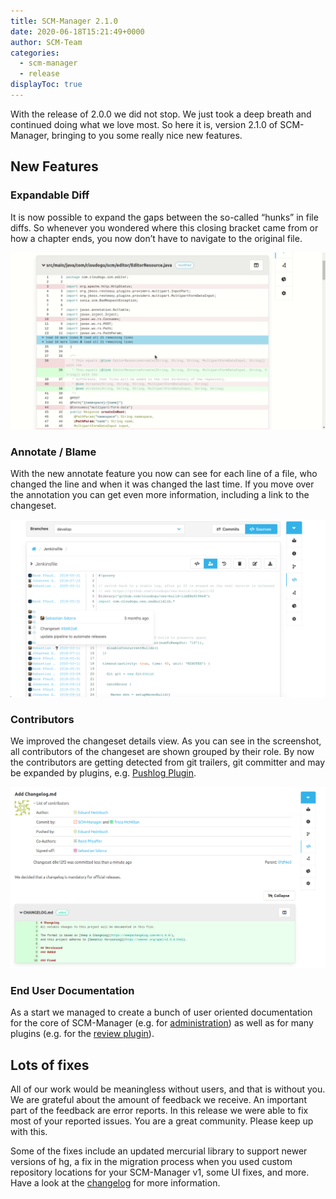 ```yaml
---
title: SCM-Manager 2.1.0
date: 2020-06-18T15:21:49+0000
author: SCM-Team
categories:
  - scm-manager
  - release
displayToc: true
---
```


With the release of 2.0.0 we did not stop. We just took a deep breath and continued doing what we love most. So here it is, version 2.1.0 of SCM-Manager, bringing to you some really nice new features.


## New Features

### Expandable Diff
It is now possible to expand the gaps between the so-called “hunks” in file diffs. So whenever you wondered where this closing bracket came from or how a chapter ends, you now don’t have to navigate to the original file.

![expandable diff](assets/expandable_diff.gif)

### Annotate / Blame

With the new annotate feature you now can see for each line of a file, who changed the line and when it was changed the last time. If you move over the annotation you can get even more information, including a link to the changeset.

![annotate view](assets/annotate.png)

### Contributors

We improved the changeset details view. As you can see in the screenshot, all contributors of the changeset are shown grouped by their role. By now the contributors are getting detected from git trailers, git committer and may be expanded by plugins, e.g. [Pushlog Plugin](/plugins/scm-pushlog-plugin).

![contributors](assets/contributors.png)

### End User Documentation

As a start we managed to create a bunch of user oriented documentation for the core of SCM-Manager (e.g. for [administration](/docs/2.1.x/en/user/admin/settings/)) as well as for many plugins (e.g. for the [review plugin](/plugins/scm-review-plugin/docs/2.1.x/en/overview/)).

## Lots of fixes
All of our work would be meaningless without users, and that is without you. We are grateful about the amount of feedback we receive. An important part of the feedback are error reports. In this release we were able to fix most of your reported issues. You are a great community. Please keep up with this.

Some of the fixes include an updated mercurial library to support newer versions of hg, a fix in the migration process when you used custom repository locations for your SCM-Manager v1, some UI fixes, and more. Have a look at the [changelog](/download/2.1.0#changelog) for more information.
